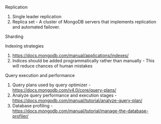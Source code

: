 
Replication 
  1. Single leader replication 
  2. Replica set - A cluster of MongoDB servers that implements replication and automated failover.
  
Sharding 


Indexing strategies 
1. https://docs.mongodb.com/manual/applications/indexes/
2. Indices should be added programmatically rather than manually - This will reduce chances of human mistakes 

Query execution and performance
1. Query plans used by query optimizer - https://docs.mongodb.com/v4.0/core/query-plans/
2. Analyze query performance and execution stages - https://docs.mongodb.com/manual/tutorial/analyze-query-plan/
3. Database profiling - https://docs.mongodb.com/manual/tutorial/manage-the-database-profiler/

